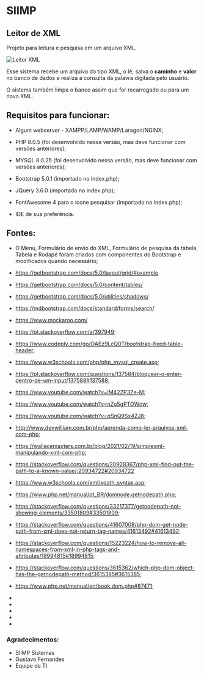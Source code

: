 # SIIMP
 ## Leitor de XML
 
 Projeto para leitura e pesquisa em um arquivo XML.
 
 ![Leitor XML]()

 Esse sistema recebe um arquivo do tipo XML, o lê, salva o **caminho** e **valor** no banco de dados e realiza a consulta da palavra digitada pelo usuário.

 O sistema também limpa o banco assim que for recarregado ou para um novo XML.

  ## Requisitos para funcionar:
 * Algum webserver - XAMPP/LAMP/WAMP/Laragon/NGINX;
 * PHP 8.0.5 (foi desenvolvido nessa versão, mas deve funcionar com versões anteriores);
 * MYSQL 8.0.25 (foi desenvolvido nessa versão, mas deve funcionar com versões anteriores);
 * Bootstrap 5.0.1 (importado no index.php);
 * JQuery 3.6.0 (importado no index.php);
 * FontAwesome 4 para o ícone pesquisar (importado no index.php);

 * IDE de sua preferência.

 ## Fontes:
 - O Menu, Formulário de envio do XML, Formulário de pesquisa da tabela, Tabela e Rodapé foram criados com componentes do Bootstrap e modificados quando necessário;
 
 -  https://getbootstrap.com/docs/5.0/layout/grid/#example
 -  https://getbootstrap.com/docs/5.0/content/tables/
 -  https://getbootstrap.com/docs/5.0/utilities/shadows/
 -  https://mdbootstrap.com/docs/standard/forms/search/
 -  https://www.mockaroo.com/

 -  https://pt.stackoverflow.com/a/397949;
 -  https://www.codeply.com/go/OAEz9LcQ0T/bootstrap-fixed-table-header;
 -  https://www.w3schools.com/php/php_mysql_create.asp;
 -  https://pt.stackoverflow.com/questions/137584/bloquear-o-enter-dentro-de-um-input/137588#137588;
 -  https://www.youtube.com/watch?v=lM42ZP3Ze-M;
 -  https://www.youtube.com/watch?v=nZo5gPTOWnw;
 -  https://www.youtube.com/watch?v=qSnQ9Sx4ZJ8;
 -  http://www.devwilliam.com.br/php/aprenda-como-ler-arquivos-xml-com-php;
 -  https://wallacemaxters.com.br/blog/2021/02/19/simplexml-manipulando-xml-com-php;
 -  https://stackoverflow.com/questions/20928367/php-xml-find-out-the-path-to-a-known-value/;20934722#20934722
 -  https://www.w3schools.com/xml/xpath_syntax.asp;
 -  https://www.php.net/manual/pt_BR/domnode.getnodepath.php;
 -  https://stackoverflow.com/questions/33217377/getnodepath-not-showing-elements/33501809#33501809;
 -  https://stackoverflow.com/questions/41607008/php-dom-get-node-path-from-xml-does-not-return-tag-names/41613492#41613492;
 -  https://stackoverflow.com/questions/15223224/how-to-remove-all-namespaces-from-xml-in-php-tags-and-attributes/18994815#18994815;
 -  https://stackoverflow.com/questions/3615362/which-php-dom-object-has-the-getnodepath-method/3615385#3615385;
 -  https://www.php.net/manual/en/book.dom.php#87471;
 -  
 -  
 -  
 -  
 -  
  
 ### Agradecimentos:
 - SIIMP Sistemas
 - Gustavo Fernandes
 - Equipe de TI
